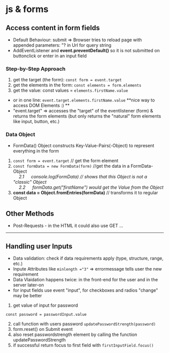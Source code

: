 # js & forms

## Access content in form fields
* Default Behaviour: submit => Browser tries to reload page with appended parameters: "? in Url for query string
* AddEventListener and **event.preventDefault()** so it is not submitted on buttonclick or enter in an input field 

### Step-by-Step Approach
1. get the target (the form): `const form = event.target`
2. get the elements in the form: `const elements = form.elements`
3. get the value: const values = `elements.firstName.value`
* or in one line: `event.target.elements.firstName.value` **nice way to access DOM Elements :) **
* "event.target" => accesses the "target" of the eventlistener (form) & returns the form elements (but only returns the "natural" form elements like input, button, etc.)

### Data Object
* FormData() Object constructs Key-Value-Pairs(-Object) to represent everything in the form
1. `const form = event.target` // get the form element
2. `const formData = new FormData(form)` //get the data in a FormData-Object
<br>&emsp; *2.1 &emsp; console.log(FormData) // shows that this Object is not a "classic" Object*
<br>&emsp; *2.2 &emsp; formData.get("firstName") would get the Value from the Object*
3. **const data = Object.fromEntries(formData)** // transforms it to regular Object

## Other Methods
* Post-Requests - in the HTML it could also use GET ...

-------------------------------

## Handling user Inputs
* Data validation: check if data requirements apply (type, structure, range, etc.)
* Inpute Attributes like `minlength ="3"` => errormessage tells user the new requirement
* Data Vlaidation happens twice: in the front-end for the user and in the server later-on
* for input fields use event "input", for checkboxes and radios "change" may be better

1. get value of input for password
```
const password = passwordInput.value
```
2. call function with users password
```updatePasswordStrength(password)```
3. form.reset() on Submit event
4. also reset passwordstrength element by calling the function updatePasswordStrength
5. if successful return focus to first field with `firstInputField.focus()`




